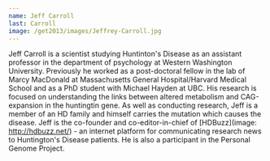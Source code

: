 ```yaml
---
name: Jeff Carroll
last: Carroll
image: /get2013/images/Jeffrey-Carroll.jpg
---
```


Jeff Carroll is a scientist studying Huntinton's Disease as an assistant professor in the department of psychology at Western Washington University. Previously he worked as a post-doctoral fellow in the lab of Marcy MacDonald at Massachusetts General Hospital/Harvard Medical School and as a PhD student with Michael Hayden at UBC. His research is focused on understanding the links between altered metabolism and CAG-expansion in the huntingtin gene. As well as conducting research, Jeff is a member of an HD family and himself carries the mutation which causes the disease. Jeff is the co-founder and
co-editor-in-chief of [HDBuzz](image: http://hdbuzz.net/) - an internet platform for communicating research news to Huntington's Disease patients. He is also a participant in the Personal Genome Project.

